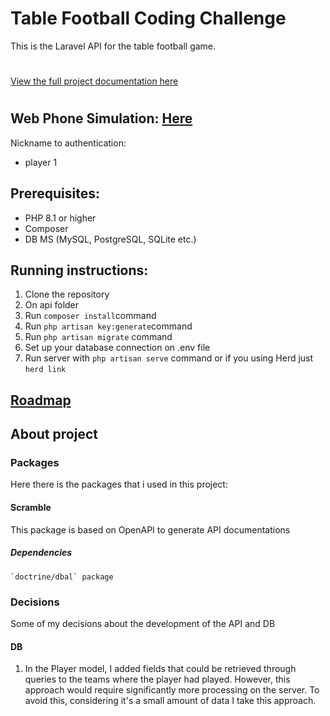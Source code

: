 # Table Football Coding Challenge
This is the Laravel API for the table football game.


#
[View the full project documentation here](../docs/table-football-react-updated.pdf)
#

## Web Phone Simulation: [ Here ](https://monsterofcode.com/table_football_challenge/alpha/)
Nickname to authentication:
- player 1

## Prerequisites:
 * PHP 8.1 or higher
 * Composer
 * DB MS (MySQL, PostgreSQL, SQLite etc.)


## Running instructions:
1. Clone the repository
2. On api folder
3. Run `composer install`command
4. Run `php artisan key:generate`command
5. Run `php artisan migrate` command
6. Set up your database connection on .env file
7. Run server with `php artisan serve` command or if you using Herd just `herd link`

## [Roadmap](./docs/roadmap.md)

## About project 

### Packages
Here there is the packages that i used in this project:

#### Scramble
This package is based on OpenAPI to generate API documentations

##### Dependencies
    `doctrine/dbal` package


### Decisions
Some of my decisions about the development of the API and DB
#### DB
1. In the Player model, I added fields that could be retrieved through queries to the teams where the player had played. However, this approach would require significantly more processing on the server. To avoid this, considering it's a small amount of data I take this approach. 
